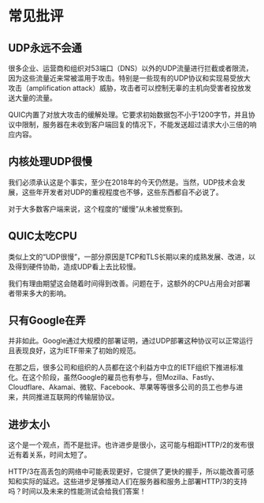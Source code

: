 # 常见批评

## UDP永远不会通

很多企业、运营商和组织对53端口（DNS）以外的UDP流量进行拦截或者限流，因为这些流量近来常被滥用于攻击。特别是一些现有的UDP协议和实现易受放大攻击（amplification attack）威胁，攻击者可以控制无辜的主机向受害者投放发送大量的流量。

QUIC内置了对放大攻击的缓解处理。它要求初始数据包不小于1200字节，并且协议中限制，服务器在未收到客户端回复的情况下，不能发送超过请求大小三倍的响应内容。

## 内核处理UDP很慢

我们必须承认这是个事实，至少在2018年的今天仍然是。当然，UDP技术会发展，这些年开发者对UDP的重视程度也不够，这些东西都自不必说了。

对于大多数客户端来说，这个程度的“缓慢”从未被觉察到。

## QUIC太吃CPU

类似上文的“UDP很慢”，一部分原因是TCP和TLS长期以来的成熟发展、改进，以及得到硬件协助，造成UDP看上去比较慢。

我们有理由期望这会随着时间得到改善。问题在于，这额外的CPU占用会对部署者带来多大的影响。

## 只有Google在弄

并非如此。Google通过大规模的部署证明，通过UDP部署这种协议可以正常运行且表现良好，这为IETF带来了初始的规范。

在那之后，很多公司和组织的人员都在这个利益方中立的IETF组织下推进标准化。在这个阶段，虽然Google的雇员也有参与，但Mozilla、Fastly、Cloudflare、Akamai、微软、Facebook、苹果等等很多公司的员工也参与进来，共同推进互联网的传输层协议。

## 进步太小

这个是一个观点，而不是批评。也许进步是很小，这可能与相距HTTP/2的发布很近有着关系，时间太短了。

HTTP/3在高丢包的网络中可能表现更好，它提供了更快的握手，所以能改善可感知和实际的延迟。这些进步足够推动人们在服务器和服务上部署HTTP/3的支持吗？时间以及未来的性能测试会给我们答案！

